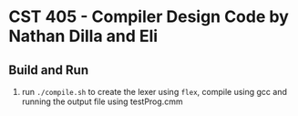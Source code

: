 # CST 405 - Compiler Design Code by Nathan Dilla and Eli

## Build and Run

1. run `./compile.sh` to create the lexer using `flex`, compile using gcc and running the output file using testProg.cmm
